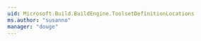 ```yaml
---
uid: Microsoft.Build.BuildEngine.ToolsetDefinitionLocations
ms.author: "susanno"
manager: "douge"
---
```

